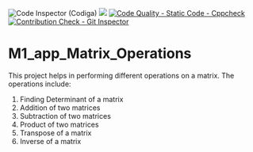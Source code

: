 ![Code Inspector (Codiga)](https://api.codiga.io/project/30072/score/svg) ![](https://api.codiga.io/project/30072/status/svg)
[![Code Quality - Static Code - Cppcheck](https://github.com/Vatsal57/M1_app_matrixcal/actions/workflows/cppcheck.yml/badge.svg)](https://github.com/Vatsal57/M1_app_matrixcal/actions/workflows/cppcheck.yml)
[![Contribution Check - Git Inspector](https://github.com/Vatsal57/M1_app_matrixcal/actions/workflows/gitinspector.yml/badge.svg)](https://github.com/Vatsal57/M1_app_matrixcal/actions/workflows/gitinspector.yml)
# M1_app_Matrix_Operations
This project helps in performing different operations on a matrix.
The operations include:
1. Finding Determinant of a matrix
2. Addition of two matrices 
3. Subtraction of two matrices
4. Product of two matrices
5. Transpose of a matrix
6. Inverse of a matrix
